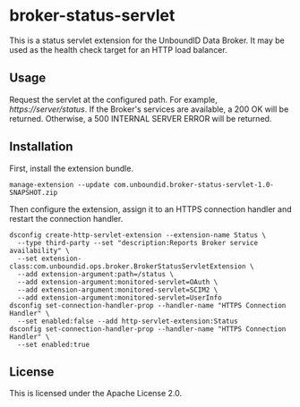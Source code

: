 # broker-status-servlet

This is a status servlet extension for the UnboundID Data Broker. It may be
used as the health check target for an HTTP load balancer.

## Usage

Request the servlet at the configured path. 
For example, *https://server/status*. If the Broker's services are available,
a 200 OK will be returned. Otherwise, a 500 INTERNAL SERVER ERROR will be 
returned.

## Installation

First, install the extension bundle.

```
manage-extension --update com.unboundid.broker-status-servlet-1.0-SNAPSHOT.zip
```

Then configure the extension, assign it to an HTTPS connection handler and 
restart the connection handler.

```
dsconfig create-http-servlet-extension --extension-name Status \
  --type third-party --set "description:Reports Broker service availability" \
  --set extension-class:com.unboundid.ops.broker.BrokerStatusServletExtension \
  --add extension-argument:path=/status \
  --add extension-argument:monitored-servlet=OAuth \
  --add extension-argument:monitored-servlet=SCIM2 \
  --add extension-argument:monitored-servlet=UserInfo
dsconfig set-connection-handler-prop --handler-name "HTTPS Connection Handler" \
  --set enabled:false --add http-servlet-extension:Status
dsconfig set-connection-handler-prop --handler-name "HTTPS Connection Handler" \
  --set enabled:true
```

## License

This is licensed under the Apache License 2.0.
